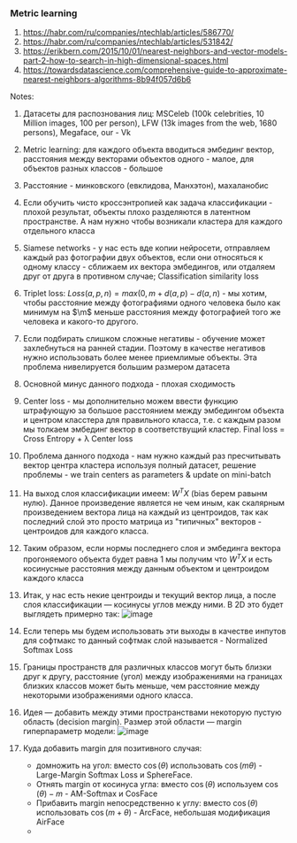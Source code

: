### Metric learning

 1. https://habr.com/ru/companies/ntechlab/articles/586770/
 2. https://habr.com/ru/companies/ntechlab/articles/531842/
 3. https://erikbern.com/2015/10/01/nearest-neighbors-and-vector-models-part-2-how-to-search-in-high-dimensional-spaces.html
 4. https://towardsdatascience.com/comprehensive-guide-to-approximate-nearest-neighbors-algorithms-8b94f057d6b6

Notes:
 1. Датасеты для распознования лиц: MSCeleb (100k celebrities, 10 Million images, 100 per person), LFW (13k images from the web, 1680 persons),  Megaface, our - Vk
 2. Metric learning: для каждого объекта вводиться эмбединг вектор, расстояния между векторами объектов одного - малое, для объектов разных классов - большое
 3. Расстояние  - минковского (евклидова, Манхэтон), махаланобис 
 4. Если обучить чисто кроссэнтропией как задача классификации - плохой результат, объекты плохо разделяются в латентном пространстве. А нам нужно чтобы возникали кластера для каждого отдельного класса
 5. Siamese networks - у нас есть вде копии нейросети, отправляем каждый раз фотографии двух объектов, если они относяться к одному классу - сближаем их вектора эмбедингов, или отдаляем друг от друга в противном случае; Classification similarity loss
 6. Triplet loss: $Loss(a,p,n) = max(0, m+d(a,p)-d(a,n)$ - мы хотим, чтобы расстояние между фотографиями одного человека было как минимум на $\m$ меньше расстояния между фотографией того же человека и какого-то другого.
 7. Если подбирать слишком сложные негативы - обучение может захлебнуться на ранней стадии. Поэтому в качестве негативов нужно использовать более менее приемлимые объекты. Эта проблема нивелируется большим размером датасета
 8. Основной минус данного подхода - плохая сходимость
 9. Center loss - мы дополнительно можем ввести функцию штрафующую за большое расстоянием между эмбедингом объекта и центром класстера для правильного класса, т.е. с каждым разом мы толкаем эмбединг вектор в соответствущий кластер. Final loss = Cross Entropy + λ Center loss
 10. Проблема данного подхода - нам нужно каждый раз пресчитывать вектор центра кластера используя полный датасет, решение проблемы - we train centers as parameters & update
on mini-batch
 11. На выход слоя классификации имеем: $W^{T}X$ (bias берем равынм нулю). Данное произведение является не чем иным, как скалярным произведением вектора лица на каждый из центроидов, так как последний слой это просто матрица из "типичныx" векторов - центроидов для каждого класса. 
 12. Таким образом, если нормы последнего слоя и эмбединга вектора прогоняемого объекта будет равна 1 мы получим что $W^{T}X$ и есть косинусные расстояния между данным объектом и центроидом каждого класса
 13. Итак, у нас есть некие центроиды и текущий вектор лица, а после слоя классификации — косинусы углов между ними. В 2D это будет выглядеть примерно так: ![image](https://github.com/AbdullaevG/comp_vision_course/assets/53749894/0c843f09-4231-4667-b74c-e460c1094e27)
 14. Если теперь мы будем использовать эти выходы в качестве инпутов для софтмакс то данный софтмак слой называется - Normalized Softmax Loss
 15. Границы пространств для различных классов могут быть близки друг к другу, расстояние (угол) между изображениями на границах близких классов может быть меньше, чем расстояние между некоторыми изображениями одного класса.
 16. Идея — добавить между этими пространствами некоторую пустую область (decision margin). Размер этой области — margin гиперпараметр модели: ![image](https://github.com/AbdullaevG/comp_vision_course/assets/53749894/bbcf8d27-b74a-4a51-a895-11fa0c0804ae)

 17. Куда добавить margin для позитивного случая:
     - домножить на угол: вместо $\cos(\theta)$ использовать $\cos(m\theta)$  - Large-Margin Softmax Loss и SphereFace.
     - Отнять margin от косинуса угла: вместо $\cos(\theta)$ используем $\cos(\theta) - m$ -  AM-Softmax и CosFace
     - Прибавить margin непосредственно к углу: вместо $\cos(\theta)$ использовать $\cos(m+\theta)$ - ArcFace, небольшая модификация  AirFace
     - 
